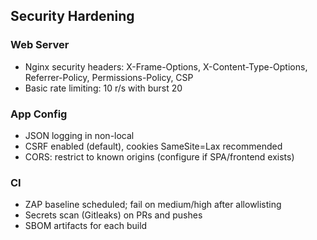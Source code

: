 ## Security Hardening

### Web Server
- Nginx security headers: X-Frame-Options, X-Content-Type-Options, Referrer-Policy, Permissions-Policy, CSP
- Basic rate limiting: 10 r/s with burst 20

### App Config
- JSON logging in non-local
- CSRF enabled (default), cookies SameSite=Lax recommended
- CORS: restrict to known origins (configure if SPA/frontend exists)

### CI
- ZAP baseline scheduled; fail on medium/high after allowlisting
- Secrets scan (Gitleaks) on PRs and pushes
- SBOM artifacts for each build


